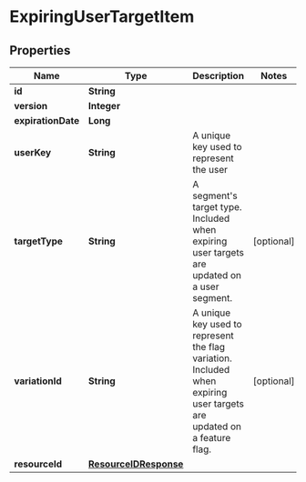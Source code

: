

# ExpiringUserTargetItem


## Properties

Name | Type | Description | Notes
------------ | ------------- | ------------- | -------------
**id** | **String** |  | 
**version** | **Integer** |  | 
**expirationDate** | **Long** |  | 
**userKey** | **String** | A unique key used to represent the user | 
**targetType** | **String** | A segment&#39;s target type. Included when expiring user targets are updated on a user segment. |  [optional]
**variationId** | **String** | A unique key used to represent the flag variation. Included when expiring user targets are updated on a feature flag. |  [optional]
**resourceId** | [**ResourceIDResponse**](ResourceIDResponse.md) |  | 



